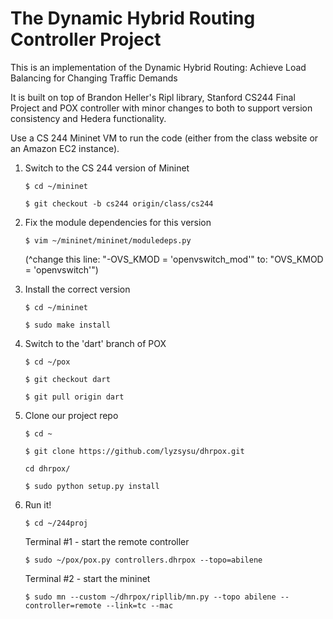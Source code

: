 
The Dynamic Hybrid Routing Controller Project
============================

This is an implementation of the Dynamic Hybrid Routing: Achieve Load Balancing for Changing Traffic Demands

It is built on top of Brandon Heller's Ripl library, Stanford CS244 Final Project and POX controller with minor changes to both to support version consistency and Hedera functionality.

Use a CS 244 Mininet VM to run the code (either from the class website or an Amazon EC2 instance).

1. Switch to the CS 244 version of Mininet

    `$ cd ~/mininet`

    `$ git checkout -b cs244 origin/class/cs244`

2. Fix the module dependencies for this version

    `$ vim ~/mininet/mininet/moduledeps.py`

    (^change this line: "-OVS_KMOD = 'openvswitch_mod'"
                    to: "OVS_KMOD = 'openvswitch'")

3. Install the correct version

    `$ cd ~/mininet`

    `$ sudo make install`

4. Switch to the 'dart' branch of POX

    `$ cd ~/pox`

    `$ git checkout dart`

    `$ git pull origin dart`

5. Clone our project repo

    `$ cd ~`

    `$ git clone https://github.com/lyzsysu/dhrpox.git`

    `cd dhrpox/`

    `$ sudo python setup.py install`

6. Run it!

    `$ cd ~/244proj`

    Terminal #1 - start the remote controller

    `$ sudo ~/pox/pox.py controllers.dhrpox --topo=abilene`

    Terminal #2 - start the mininet

    `$ sudo mn --custom ~/dhrpox/ripllib/mn.py --topo abilene --controller=remote --link=tc --mac`

